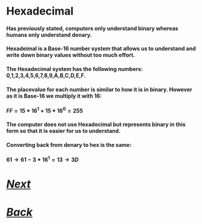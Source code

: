 # Hexadecimal

#### Has previously stated, computers only understand binary whereas humans only understand denary.
#### Hexadeimal is a Base-16 number system that allows us to understand and write down binary values without too much effort.
#### The Hexadecimal system has the following numbers: 0,1,2,3,4,5,6,7,8,9,A,B,C,D,E,F.
#### The placevalue for each number is similar to how it is in binary. However as it is Base-16 we multiply it with 16:
#### $FF = 15*16^1 + 15*16^0 = 255$ 
#### The computer does not use Hexadecimal but represents binary in this form so that it is easier for us to understand.
#### Converting back from denary to hex is the same:
#### $61 \to 61-3*16^1 = 13 \to 3D$

# [*Next*](C112.md)
# [*Back*](C110.md)
